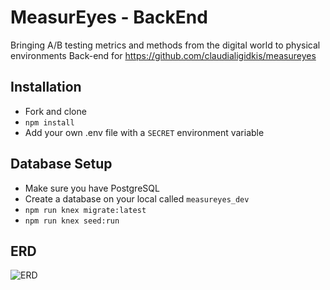 # MeasurEyes - BackEnd
Bringing A/B testing metrics and methods from the digital world to physical environments
Back-end for https://github.com/claudialigidkis/measureyes

## Installation
- Fork and clone
- `npm install`
- Add your own .env file with a `SECRET` environment variable

## Database Setup
- Make sure you have PostgreSQL
- Create a database on your local called `measureyes_dev`
- `npm run knex migrate:latest`
- `npm run knex seed:run`

## ERD
![ERD](http://i67.tinypic.com/20k7ziu.png)
